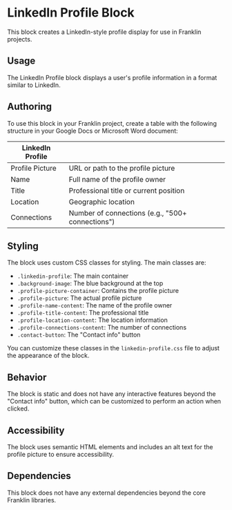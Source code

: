 # LinkedIn Profile Block

This block creates a LinkedIn-style profile display for use in Franklin projects.

## Usage

The LinkedIn Profile block displays a user's profile information in a format similar to LinkedIn.

## Authoring

To use this block in your Franklin project, create a table with the following structure in your Google Docs or Microsoft Word document:

| LinkedIn Profile |                                                |
|------------------|------------------------------------------------|
| Profile Picture  | URL or path to the profile picture             |
| Name             | Full name of the profile owner                 |
| Title            | Professional title or current position         |
| Location         | Geographic location                            |
| Connections      | Number of connections (e.g., "500+ connections") |

## Styling

The block uses custom CSS classes for styling. The main classes are:

- `.linkedin-profile`: The main container
- `.background-image`: The blue background at the top
- `.profile-picture-container`: Contains the profile picture
- `.profile-picture`: The actual profile picture
- `.profile-name-content`: The name of the profile owner
- `.profile-title-content`: The professional title
- `.profile-location-content`: The location information
- `.profile-connections-content`: The number of connections
- `.contact-button`: The "Contact info" button

You can customize these classes in the `linkedin-profile.css` file to adjust the appearance of the block.

## Behavior

The block is static and does not have any interactive features beyond the "Contact info" button, which can be customized to perform an action when clicked.

## Accessibility

The block uses semantic HTML elements and includes an alt text for the profile picture to ensure accessibility.

## Dependencies

This block does not have any external dependencies beyond the core Franklin libraries.
